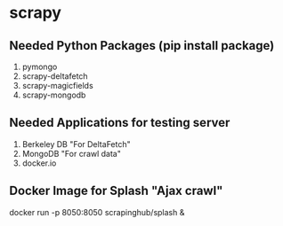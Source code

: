 # scrapy

## Needed Python Packages (pip install package)
1. pymongo
2. scrapy-deltafetch
3. scrapy-magicfields
4. scrapy-mongodb

## Needed Applications for testing server 
1. Berkeley DB "For DeltaFetch"
2. MongoDB "For crawl data"
3. docker.io

## Docker Image for Splash "Ajax crawl"
docker run -p 8050:8050 scrapinghub/splash &
